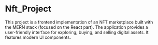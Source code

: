 # Nft_Project
This project is a frontend implementation of an NFT marketplace built with the MERN stack (focused on the React part). The application provides a user-friendly interface for exploring, buying, and selling digital assets. It features modern UI components.
